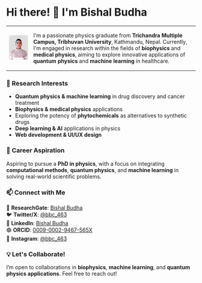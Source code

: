 # Hi there! 👋 I'm Bishal Budha  

<table>
  <tr>
    <td>
      <img src="1000076953.png" width="280">
    </td>
    <td>
      <p>
      I'm a passionate physics graduate from <b>Trichandra Multiple Campus, Tribhuvan University</b>, Kathmandu, Nepal.  
      Currently, I'm engaged in research within the fields of <b>biophysics</b> and <b>medical physics</b>, aiming to explore innovative applications of <b>quantum physics</b> and <b>machine learning</b> in healthcare.
      </p>
    </td>
  </tr>
</table>

### 🔬 Research Interests  
- **Quantum physics & machine learning** in drug discovery and cancer treatment  
- **Biophysics & medical physics** applications  
- Exploring the potency of **phytochemicals** as alternatives to synthetic drugs  
- **Deep learning & AI** applications in physics  
- **Web development & UI/UX design**  

### 🎯 Career Aspiration  
Aspiring to pursue a **PhD in physics**, with a focus on integrating **computational methods**, **quantum physics**, and **machine learning** in solving real-world scientific problems.  

### 📫 Connect with Me  
📘 **ResearchGate**: [Bishal Budha](https://www.researchgate.net/profile/Bishal-Budha-2?ev=hdr_xprf)  
🐦 **Twitter/X**: [@bbc_463](https://x.com/bbc_463)  
🔗 **LinkedIn**: [Bishal Budha](https://np.linkedin.com/in/bishalbudha/)  
🟢 **ORCID**: [0009-0002-9467-565X](https://orcid.org/0009-0002-9467-565X)  
📸 **Instagram**: [@bbc_463](https://www.instagram.com/bbc_463/)  

### 💡 Let's Collaborate!  
I’m open to collaborations in **biophysics**, **machine learning**, and **quantum physics applications**. Feel free to reach out!  

